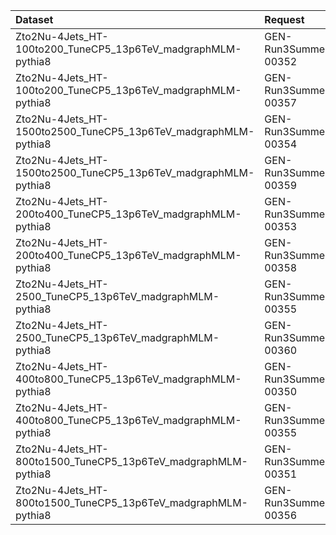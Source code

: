 | Dataset                                                        | Request                           | Status                                      |
|:---------------------------------------------------------------|:----------------------------------|:--------------------------------------------|
| Zto2Nu-4Jets_HT-100to200_TuneCP5_13p6TeV_madgraphMLM-pythia8   | GEN-Run3Summer23BPixwmLHEGS-00352 | <span style="color:orange">Submitted</span> |
| Zto2Nu-4Jets_HT-100to200_TuneCP5_13p6TeV_madgraphMLM-pythia8   | GEN-Run3Summer23wmLHEGS-00357     | <span style="color:orange">Submitted</span> |
| Zto2Nu-4Jets_HT-1500to2500_TuneCP5_13p6TeV_madgraphMLM-pythia8 | GEN-Run3Summer23BPixwmLHEGS-00354 | <span style="color:orange">Submitted</span> |
| Zto2Nu-4Jets_HT-1500to2500_TuneCP5_13p6TeV_madgraphMLM-pythia8 | GEN-Run3Summer23wmLHEGS-00359     | <span style="color:green">Done</span>       |
| Zto2Nu-4Jets_HT-200to400_TuneCP5_13p6TeV_madgraphMLM-pythia8   | GEN-Run3Summer23BPixwmLHEGS-00353 | <span style="color:orange">Submitted</span> |
| Zto2Nu-4Jets_HT-200to400_TuneCP5_13p6TeV_madgraphMLM-pythia8   | GEN-Run3Summer23wmLHEGS-00358     | <span style="color:orange">Submitted</span> |
| Zto2Nu-4Jets_HT-2500_TuneCP5_13p6TeV_madgraphMLM-pythia8       | GEN-Run3Summer23BPixwmLHEGS-00355 | <span style="color:orange">Submitted</span> |
| Zto2Nu-4Jets_HT-2500_TuneCP5_13p6TeV_madgraphMLM-pythia8       | GEN-Run3Summer23wmLHEGS-00360     | <span style="color:orange">Submitted</span> |
| Zto2Nu-4Jets_HT-400to800_TuneCP5_13p6TeV_madgraphMLM-pythia8   | GEN-Run3Summer23BPixwmLHEGS-00350 | <span style="color:green">Done</span>       |
| Zto2Nu-4Jets_HT-400to800_TuneCP5_13p6TeV_madgraphMLM-pythia8   | GEN-Run3Summer23wmLHEGS-00355     | <span style="color:orange">Submitted</span> |
| Zto2Nu-4Jets_HT-800to1500_TuneCP5_13p6TeV_madgraphMLM-pythia8  | GEN-Run3Summer23BPixwmLHEGS-00351 | <span style="color:green">Done</span>       |
| Zto2Nu-4Jets_HT-800to1500_TuneCP5_13p6TeV_madgraphMLM-pythia8  | GEN-Run3Summer23wmLHEGS-00356     | <span style="color:orange">Submitted</span> |